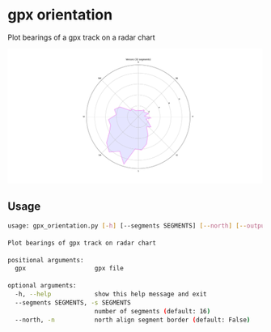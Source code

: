 # gpx orientation

Plot bearings of a gpx track on a radar chart

![Radar chart](https://github.com/sgelb/gpx_orientation/blob/master/examples/example_plot.png)

## Usage

```bash
usage: gpx_orientation.py [-h] [--segments SEGMENTS] [--north] [--output] gpx

Plot bearings of gpx track on radar chart

positional arguments:
  gpx                   gpx file

optional arguments:
  -h, --help            show this help message and exit
  --segments SEGMENTS, -s SEGMENTS
                        number of segments (default: 16)
  --north, -n           north align segment border (default: False)

```
